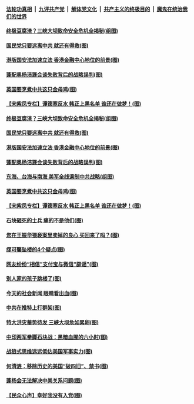 ####  [法轮功真相](../../../../basic/blob/master/README.md?t=06202202) &nbsp;|&nbsp; [九评共产党](../../../../9ping.md/blob/master/README.md?t=06202202) &nbsp;|&nbsp; [解体党文化](../../../../jtdwh.md/blob/master/README.md?t=06202202)  &nbsp;|&nbsp; [共产主义的终极目的](../../../../gczydzjmd.md/blob/master/README.md?t=06202202) &nbsp;|&nbsp; [魔鬼在统治我们的世界](../../../../mgztzwmdsj.md/blob/master/README.md?t=06202202) 

#### [终极豆腐渣？三峡大坝致命安全危机全揭秘(组图)](../pages/p4/937089.md?t=06202202) 

#### [国民党只要远离中共 就还有得救(图)](../pages/p4/937108.md?t=06202202) 

#### [港版国安法加速立法 香港金融中心地位的前景(图)](../pages/p4/937105.md?t=06202202) 

#### [蓬配奥杨洁篪会谈失败背后的战略误判(图)](../pages/p4/937104.md?t=06202202) 

#### [英国要烹煮中共这只金母鸡(图)](../pages/p4/937101.md?t=06202202) 

#### [【宋紫凤专栏】谭德塞反水 韩正上黑名单 谁还在做梦！(图)](../pages/p4/936923.md?t=06202202) 

#### [终极豆腐渣？三峡大坝致命安全危机全揭秘(组图)](../pages/p4/937089.md?t=06202202) 

#### [国民党只要远离中共 就还有得救(图)](../pages/p4/937108.md?t=06202202) 

#### [港版国安法加速立法 香港金融中心地位的前景(图)](../pages/p4/937105.md?t=06202202) 

#### [蓬配奥杨洁篪会谈失败背后的战略误判(图)](../pages/p4/937104.md?t=06202202) 

#### [东海、台海与南海 美军全线遏制中共战略(组图)](../pages/p4/937102.md?t=06202202) 

#### [英国要烹煮中共这只金母鸡(图)](../pages/p4/937101.md?t=06202202) 

#### [【宋紫凤专栏】谭德塞反水 韩正上黑名单 谁还在做梦！(图)](../pages/p4/936923.md?t=06202202) 

#### [石块砸死的士兵 痛的不是他们(图)](../pages/p4/937031.md?t=06202202) 

#### [您在王振华猥亵案里卖掉的良心 买回来了吗？(图)](../pages/p4/936980.md?t=06202202) 

#### [缪可馨坠楼的4个疑点(图)](../pages/p4/936988.md?t=06202202) 

#### [网友纷纷“相信”支付宝与微信“辟谣”(图)](../pages/p4/936982.md?t=06202202) 

#### [别人家的孩子跳楼了(图)](../pages/p4/936979.md?t=06202202) 

#### [今天的社会新闻 眼睛看出血(图)](../pages/p4/936975.md?t=06202202) 

#### [中共在推特上打群架(图)](../pages/p4/936971.md?t=06202202) 

#### [特大洪灾蓄势待发 三峡大坝危如累卵(图)](../pages/p4/936928.md?t=06202202) 

#### [中印两军拳脚石块战：黑暗血腥的六小时(图)](../pages/p4/936899.md?t=06202202) 

#### [战狼式思维远远低估美国军事实力(图)](../pages/p4/936898.md?t=06202202) 

#### [何清涟：移除历史的美国“破四旧”、禁书(图)](../pages/p4/936893.md?t=06202202) 

#### [蓬杨会无法解决中美关系问题(图)](../pages/p4/936892.md?t=06202202) 

#### [【民众心声】幸好我没有入党(图)](../pages/p4/936595.md?t=06202202) 

